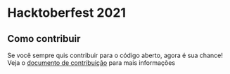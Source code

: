 # Hacktoberfest 2021

## Como contribuir
Se você sempre quis contribuir para o código aberto, agora é sua chance!  
Veja o [documento de contribuição](CONTRIBUTING.md) para mais informações